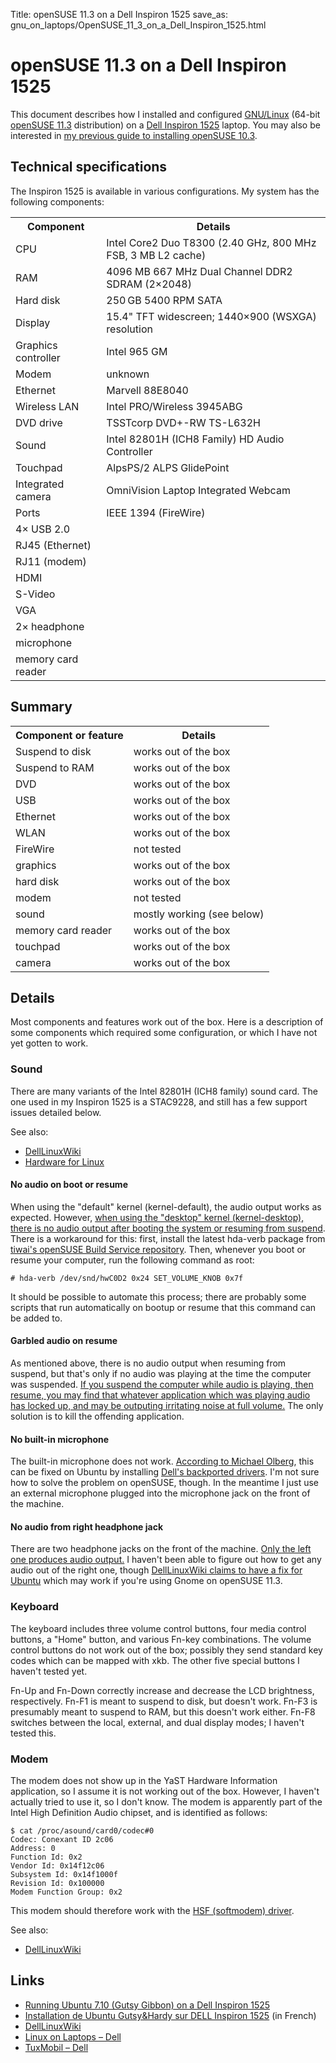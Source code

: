 Title: openSUSE 11.3 on a Dell Inspiron 1525
save_as: gnu_on_laptops/OpenSUSE_11_3_on_a_Dell_Inspiron_1525.html

# openSUSE 11.3 on a Dell Inspiron 1525

This document describes how I installed and configured
[GNU/Linux](https://www.gnu.org/gnu/linux-and-gnu.html) (64-bit [openSUSE
11.3](http://www.opensuse.org/) distribution) on a [Dell Inspiron
1525](http://support.dell.com/support/edocs/systems/ins1525/en/index.htm)
laptop. You may also be interested in [my previous guide to installing
openSUSE 10.3](/OpenSUSE_10.3_on_a_Dell_Inspiron_1525).

Technical specifications
------------------------

The Inspiron 1525 is available in various configurations. My system has
the following components:

<table>
<tr><th>Component           </th><th>Details</th></tr>
<tr><td>CPU                 </td><td>Intel Core2 Duo T8300 (2.40 GHz, 800 MHz FSB, 3 MB L2 cache)</td></tr>
<tr><td>RAM                 </td><td>4096 MB 667 MHz Dual Channel DDR2 SDRAM (2×2048)</td></tr>
<tr><td>Hard disk           </td><td>250 GB 5400 RPM SATA</td></tr>
<tr><td>Display             </td><td>15.4" TFT widescreen; 1440×900 (WSXGA) resolution</td></tr>
<tr><td>Graphics controller </td><td>Intel 965 GM</td></tr>
<tr><td>Modem               </td><td>unknown</td></tr>
<tr><td>Ethernet            </td><td>Marvell 88E8040</td></tr>
<tr><td>Wireless LAN        </td><td>Intel PRO/Wireless 3945ABG</td></tr>
<tr><td>DVD drive           </td><td>TSSTcorp DVD+-RW TS-L632H</td></tr>
<tr><td>Sound               </td><td>Intel 82801H (ICH8 Family) HD Audio Controller</td></tr>
<tr><td>Touchpad            </td><td>AlpsPS/2 ALPS GlidePoint</td></tr>
<tr><td>Integrated camera   </td><td>OmniVision Laptop Integrated Webcam</td></tr>
<tr><td>Ports               </td><td>IEEE 1394 (FireWire)</td></tr>
<tr><td>  4× USB 2.0</td><td>&nbsp;</td></tr>
<tr><td>  RJ45 (Ethernet)</td><td>&nbsp;</td></tr>
<tr><td>  RJ11 (modem)</td><td>&nbsp;</td></tr>
<tr><td>  HDMI</td><td>&nbsp;</td></tr>
<tr><td>  S-Video</td><td>&nbsp;</td></tr>
<tr><td>  VGA</td><td>&nbsp;</td></tr>
<tr><td>  2× headphone</td><td>&nbsp;</td></tr>
<tr><td>  microphone</td><td>&nbsp;</td></tr>
<tr><td>  memory card reader</td><td>&nbsp;</td></tr>
</table>

Summary
-------

<table>
<tr><th>Component or feature</th><th>Details</th></tr>
<tr><td>Suspend to disk      </td><td>works out of the box</td></tr>
<tr><td>Suspend to RAM       </td><td>works out of the box</td></tr>
<tr><td>DVD                  </td><td>works out of the box</td></tr>
<tr><td>USB                  </td><td>works out of the box</td></tr>
<tr><td>Ethernet             </td><td>works out of the box</td></tr>
<tr><td>WLAN                 </td><td>works out of the box</td></tr>
<tr><td>FireWire             </td><td>not tested</td></tr>
<tr><td>graphics             </td><td>works out of the box</td></tr>
<tr><td>hard disk            </td><td>works out of the box</td></tr>
<tr><td>modem                </td><td>not tested</td></tr>
<tr><td>sound                </td><td>mostly working (see below)</td></tr>
<tr><td>memory card reader   </td><td>works out of the box</td></tr>
<tr><td>touchpad             </td><td>works out of the box</td></tr>
<tr><td>camera               </td><td>works out of the box</td></tr>
</table>

Details
-------

Most components and features work out of the box. Here is a description
of some components which required some configuration, or which I have
not yet gotten to work.

### Sound

There are many variants of the Intel 82801H (ICH8 family) sound card.
The one used in my Inspiron 1525 is a STAC9228, and still has a few
support issues detailed below.

See also:

-   [DellLinuxWiki](http://linux.dell.com/wiki/index.php/Tech/Audio)
-   [Hardware for Linux](http://hardware4linux.info/component/21335/)

#### No audio on boot or resume

When using the "default" kernel (kernel-default), the audio output works
as expected. However, [when using the "desktop" kernel (kernel-desktop),
there is no audio output after booting the system or resuming from
suspend](http://bugzilla.novell.com/show_bug.cgi?id=558979). There is a
workaround for this: first, install the latest hda-verb package from
[tiwai's openSUSE Build Service
repository](http://download.opensuse.org/repositories/home:/tiwai/openSUSE_11.3/x86_64/).
Then, whenever you boot or resume your computer, run the following
command as root:

`# hda-verb /dev/snd/hwC0D2 0x24 SET_VOLUME_KNOB 0x7f`

It should be possible to automate this process; there are probably some
scripts that run automatically on bootup or resume that this command can
be added to.

#### Garbled audio on resume

As mentioned above, there is no audio output when resuming from suspend,
but that's only if no audio was playing at the time the computer was
suspended. [If you suspend the computer while audio is playing, then
resume, you may find that whatever application which was playing audio
has locked up, and may be outputing irritating noise at full
volume.](https://bugzilla.novell.com/show_bug.cgi?id=633484) The only
solution is to kill the offending application.

#### No built-in microphone

The built-in microphone does not work. [According to Michael
Olberg](http://nain.oso.chalmers.se/index.php?q=node/21), this can be
fixed on Ubuntu by installing [Dell's backported
drivers](http://linux.dell.com/files/ubuntu/). I'm not sure how to solve
the problem on openSUSE, though. In the meantime I just use an external
microphone plugged into the microphone jack on the front of the machine.

#### No audio from right headphone jack

There are two headphone jacks on the front of the machine. [Only the
left one produces audio
output.](http://www.google.co.uk/search?sourceid=mozclient&ie=utf-8&oe=utf-8&q=82801h+%22second+headphone%22)
I haven't been able to figure out how to get any audio out of the right
one, though [DellLinuxWiki claims to have a fix for
Ubuntu](http://linux.dell.com/wiki/index.php/Ubuntu_7.10/Issues/Second_Headphone_Jack_Does_Not_Work)
which may work if you're using Gnome on openSUSE 11.3.

### Keyboard

The keyboard includes three volume control buttons, four media control
buttons, a "Home" button, and various Fn-key combinations. The volume
control buttons do not work out of the box; possibly they send standard
key codes which can be mapped with xkb. The other five special buttons I
haven't tested yet.

Fn-Up and Fn-Down correctly increase and decrease the LCD brightness,
respectively. Fn-F1 is meant to suspend to disk, but doesn't work. Fn-F3
is presumably meant to suspend to RAM, but this doesn't work either.
Fn-F8 switches between the local, external, and dual display modes; I
haven't tested this.

### Modem

The modem does not show up in the YaST Hardware Information application,
so I assume it is not working out of the box. However, I haven't
actually tried to use it, so I don't know. The modem is apparently part
of the Intel High Definition Audio chipset, and is identified as
follows:

```
$ cat /proc/asound/card0/codec#0
Codec: Conexant ID 2c06
Address: 0
Function Id: 0x2
Vendor Id: 0x14f12c06
Subsystem Id: 0x14f1000f
Revision Id: 0x100000
Modem Function Group: 0x2
```

This modem should therefore work with the [HSF (softmodem)
driver](http://www.linuxant.com/drivers/hsf/index.php).

See also:

-   [DellLinuxWiki](http://linux.dell.com/wiki/index.php/Tech/Modems)

Links
-----

-   [Running Ubuntu 7.10 (Gutsy Gibbon) on a Dell Inspiron
    1525](http://nain.oso.chalmers.se/index.php?q=node/21)
-   [Installation de Ubuntu Gutsy&Hardy sur DELL Inspiron
    1525](http://web.archive.org/web/20080516111228/http://blog.thelinuxfr.org/2008/02/13/installation-de-ubuntu-gutsy-sur-dell-inspiron-1525/)
    (in French)
-   [DellLinuxWiki](http://linux.dell.com/wiki/index.php/Main_Page)
-   [Linux on Laptops – Dell](http://www.linux-on-laptops.com/dell.html)
-   [TuxMobil – Dell](http://tuxmobil.org/dell.html)
